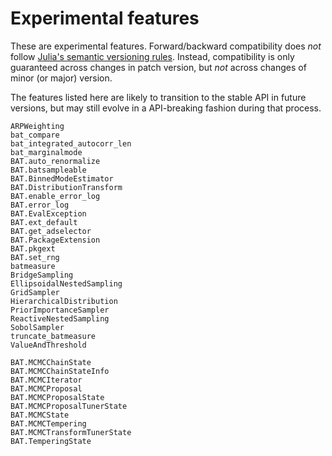 # Experimental features

These are experimental features. Forward/backward compatibility does *not*
follow [Julia's semantic versioning rules](https://julialang.github.io/Pkg.jl/v1/compatibility/).
Instead, compatibility is only guaranteed across changes in patch version, but
*not* across changes of minor (or major) version.

The features listed here are likely to transition to the stable API in future
versions, but may still evolve in a API-breaking fashion during that process.

```@docs
ARPWeighting
bat_compare
bat_integrated_autocorr_len
bat_marginalmode
BAT.auto_renormalize
BAT.batsampleable
BAT.BinnedModeEstimator
BAT.DistributionTransform
BAT.enable_error_log
BAT.error_log
BAT.EvalException
BAT.ext_default
BAT.get_adselector
BAT.PackageExtension
BAT.pkgext
BAT.set_rng
batmeasure
BridgeSampling
EllipsoidalNestedSampling
GridSampler
HierarchicalDistribution
PriorImportanceSampler
ReactiveNestedSampling
SobolSampler
truncate_batmeasure
ValueAndThreshold

BAT.MCMCChainState
BAT.MCMCChainStateInfo
BAT.MCMCIterator
BAT.MCMCProposal
BAT.MCMCProposalState
BAT.MCMCProposalTunerState
BAT.MCMCState
BAT.MCMCTempering
BAT.MCMCTransformTunerState
BAT.TemperingState
```
